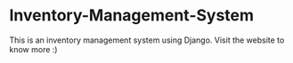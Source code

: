 # Inventory-Management-System
This is an inventory management system using Django. Visit the website to know more :)

